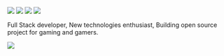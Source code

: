 ![](https://capsule-render.vercel.app/api?type=waving&color=gradient&height=300&section=header&text=Jericho&fontSize=90&desc=Full%20stack%20web%20dev,%20creating%20open%20source%20code%20for%20gaming%20and%20gamers&descAlignY=65)
![](http://github-profile-summary-cards.vercel.app/api/cards/profile-details?username=jericho1060&theme=dracula)
![](http://github-profile-summary-cards.vercel.app/api/cards/stats?username=jericho1060&theme=dracula)
![](http://github-profile-summary-cards.vercel.app/api/cards/productive-time?username=jericho1060&theme=dracula&utcOffset=0)


Full Stack developer, New technologies enthusiast, Building open source project for gaming and gamers.

![](https://www.data-card-for-spotify.com/api/card?user_id=lpxz0imjhooxr2ddh5bixk6rx)